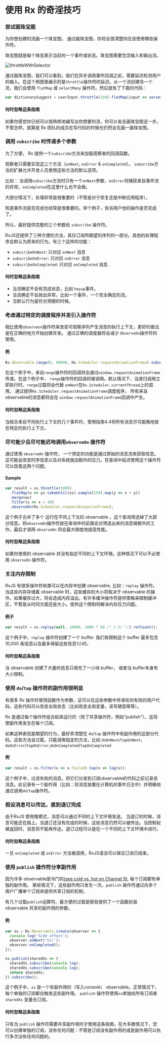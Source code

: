 # 使用 Rx 的奇淫技巧

### 尝试画珠宝图 ###

为你想创建的流画一个珠宝图。 通过画珠宝图，你将会很清楚你应该使用哪些操作符。

珠宝图就是每个珠宝表示当前的一个事件或状态。珠宝图需要包含输入和输出流。

<img src="https://raw.githubusercontent.com/Reactive-Extensions/RxJS/master/doc/designguidelines/images/throttleWithTimeout.png" alt="throttleWithSelector">

通过画珠宝图，我们可以看到，我们在异步调用事件回调之前，需要延迟检测用户的输入。在这个例图里展示的是`throttle`操作符的延迟。从一个流创建另一个流，我们会使用 `flatMap` 或 `selectMany` 操作符。然后就有了下面的代码：

```js
var dictionarySuggest = userInput.throttle(250).flatMap(input => serverCall(input));
```

#### 何时忽略这条指南 ####

如果你感觉你已经可以很熟练地编写出你想要的流，你可以省去画珠宝图这一步。不管怎样，就算是 Rx 团队的成员在写代码的时候也仍然会先画一画珠宝图。

### 调用 `subscribe` 时传递多个参数 ###

为了方便， Rx 提供一个`subscribe`方法来加载观察者的回调函数。

观察者只需要实现这三个方法（`onNext`, `onError` & `onCompleted`）。 `subscribe`方法的扩展允许开发人员使用这些方法的默认选项。

比如： 当调用`subscribe`方法时只有一个`onNext`参数，`onError`将捕获来自事件流的异常。`onCompleted`在这里什么也不会做。

大部分情况下，处理异常是很重要的（不管是对于恢复还是中断应用程序）。

知道事件流是否完成也经常是很重要的。举个例子，告诉用户他的操作是否完成了。

所以，最好提供完整的三个参数给 `subscribe` 操作符。

RxJS还提供了三种方便的方法，其仅订阅所期望的序列的一部分。其他的处理程序会默认为原来的行为。有三个这样的功能：
- `subscribeOnNext`: 只对应 `onNext` 消息
- `subscribeOnError`: 只对应 `onError` 消息
- `subscribeOnCompleted`: 只对应 `onCompleted` 消息.

#### 何时忽略这条指南 ####

- 当流确定不会有完成状态，比如 `keyup`事件。
- 当流确定不会抛出异常，比如一个事件，一个完全确定的流。
- 当默认行为是符合预期的时候。

### 考虑通过特定的调度程序并发引入操作符 ###

相比使用` observeon `操作符来改变可观察序列产生消息的执行上下文，更好的做法是在正确的地方开始创建并发。 通过正确的调度器将会减少 `ObserveOn`操作符的使用。

#### 例 ####

```js
Rx.Observable.range(0, 90000, Rx.Scheduler.requestAnimationFrame).subscribe(draw);
```

在这个例子中，来自`range`操作符的回调将会通过`window.requestAnimationFrame`传递。在这个例子中， `range`操作符的回调将被调用。默认情况下，当递归调用立即执行时，`range`过载将会代替 `onNext`在`Rx.Scheduler.currentThread`上的调用。 通过提供`Rx.Scheduler.requestAnimationFrame`调度程序， 所有来自observable的消息都将会在 `window.requestAnimationFrame`回调中产生。

#### 何时忽略这条指南 ####

当结合来自不同执行上下文的几个事件时，使用指南4.4将所有消息尽可能晚地放在特定的执行上下文。

### 尽可能少且尽可能迟地调用`observeOn` 操作符 ###

通过使用 `observeOn` 操作符， 一个预定的功能是通过原始的消息流来获取信息。这可能会改变时序信息以及对系统施加额外的压力。在查询中延迟使用这个操作符可以改善这两个问题。

#### Sample ####

```js
var result = xs.throttle(1000)
  .flatMap(x => ys.takeUntil(zs).sample(250).map(y => x + y))
  .merge(ws)
  .filter(x => x < 10)
  .observeOn(Rx.Scheduler.requestAnimationFrame);
```

这个例子合并了多个 运行在不同上下文的 observable 。这个查询筛选掉了大部分信息。将`observeOn`操作符放在查询中的前面会对筛选出来的消息做额外的工作。最后才调用 `observeOn` 将会最大限度地提高性能。

#### 何时忽略这条指南 ####

如果你使用的 observable 并没有指定不同的上下文环境。这种情况下可以不必使用 `observeOn` 操作符。

### 关注内存限制 ###

RxJS 有很多操作符和类可以在内存中创建 observable, 比如：`replay` 操作符。当这些内存存储着 observable 时，这些缓存的大小将取决于 observable 的操作。如果缓存过大，将会造成内存溢出。有许多缓冲操作符提供策略来限制缓冲区，不管是从时间方面还是大小。提供这个限制将解决内存压力问题。

#### 例子 ####

```js
var result = xs.replay(null, 10000, 1000 * 60 /* 1 hr */).refCount();
```

这个例子中，`replay` 操作符创建了一个 buffer. 我们有限制这个 buffer 最多包含 10,000 条信息以及最多保留这些信息1小时。

#### 何时忽略这条指南 ####

当 observable 创建了大量的信息只填充了一小块 buffer， 或者当 buffer本身有大小限制。

### 使用 `do`/`tap` 操作符的副作用很明显 ###

有很多 Rx 操作符使用函数作为参数，这可以在这些参数中传递任何有效的用户代码。这些代码可以改变全局状态（比如改变全局变量，读写硬盘等等）。

Rx 是通过每个操作符组合起来运行的（除了共享操作符，例如“publish”）。这将使副作用发生在每个订阅。

如果这种表现是期望的行为，最好弄清楚在 `do`/`tap` 操作符中有副作用的这部分代码。这些方法会过载，只能调用指定的方法，比如 `doOnNext`/`tapOnNext`，`doOnError`/`tapOnError`,`doOnCompleted`/`tapOnCompleted`

#### 例 ####

```js
var result = xs.filter(x => x.failed).tap(x => log(x));
```

这个例子中，过滤失败的消息。将它们分发到订阅observable的代码之前记录该消息。此记录有一个副作用（比如：将消息放置在计算机的事件日志中）并明确地通过调用`do`/`tap`操作符。

### 假设消息可以传达，直到退订完成 ###

由于RxJS 使用推模式，消息可以通过不同的上下文环境发送。 当退订的时候，消息可能还在路上。当退订还没有完成的时候，这些消息仍然可以被传达。当控制权被返回时，消息将不能再传达。退订过程可以是在一个不同的上下文环境中进行。

#### 何时忽略这条指南 ####

一旦 `onCompleted` 或 `onError` 方法被调用，RxJS语法可以保证订阅已结束。

### 使用 `publish` 操作符分享副作用 ###

因为许多 observable是冷门的[\(see cold vs. hot on Channel 9\)](http://channel9.msdn.com/Blogs/J.Van.Gogh/Rx-API-in-depth-Hot-and-Cold-observables), 每个订阅都有单独的副作用。 某些情况下，这些副作用只发生一次。`publish` 操作符通过向多个用户广播单个订阅来提供共享订阅的机制。

有几个过载`publish`运算符。最方便的过载是那些提供了一个函数封装 observable 共享的副作用的参数。

#### 例 ####

```js
var xs = Rx.Observable.create(observer => {
  console.log('Side effect');
  observer.onNext('hi!');
  observer.onCompleted();
});

xs.publish(sharedXs => {
  sharedXs.subscribe(console.log);
  sharedXs.subscribe(console.log);
  return sharedXs;
}).subscribe();
```

这个例子中，`xs` 是一个有副作用的（写入console） observable。正常情况下，每个单独的订阅都会触发这些副作用。 `publish` 操作符使用`xs`单独给所有订阅者 `sharedXs` 变量去订阅。

#### 何时忽略这条指南 ####

只有当 `publish` 操作符需要共享副作用时才使用这条指南。在大多数情况下，您可以创建单独的订阅，没有任何问题：不管是订阅没有副作用的或是副作用可以执行多次没有任何问题的。
